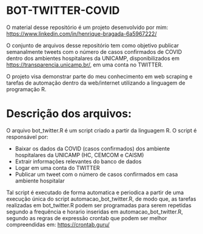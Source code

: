 # BOT-TWITTER-COVID

O material desse repositório é um projeto desenvolvido por mim: https://www.linkedin.com/in/henrique-bragada-6a5967222/

O conjunto de arquivos desse repositório tem como objetivo publicar semanalmente tweets com o número de casos confirmados de COVID dentro dos ambientes hospitalares da UNICAMP, disponibilizados em https://transparencia.unicamp.br/, em uma conta no TWITTER. 

O projeto visa demonstrar parte do meu conhecimento em web scraping e tarefas de automação dentro da web/internet utilizando a linguagem de programação R.

# Descrição dos arquivos:
O arquivo bot_twitter.R é um script criado a partir da linguagem R. O script é responsável por:
  
  * Baixar os dados da COVID (casos confirmados) dos ambiente hospitalares da UNICAMP (HC, CEMCOM e CAISM)
  * Extrair informações relevantes do banco de dados
  * Logar em uma conta do TWITTER
  * Publicar um tweet com o número de casos confirmados em casa ambiente hospitalar 
  
Tal script é executado de forma automatica e periodica a partir de uma execução única do script automacao_bot_twitter.R, de modo que, as tarefas realizadas em bot_twitter.R podem ser programadas para serem repetidas segundo a frequência e horario inseridas em automacao_bot_twitter.R, segundo as regras de expressão crontab que podem ser melhor compreendidas em: https://crontab.guru/
